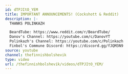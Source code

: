 ```yaml
---
id: dTPJItO_YEM
title: IMPORTANT ANNOUNCEMENTS! (Cockshott & Reddit)
description: |-
  THANKS POLINKAZH

  BeardTube: https://www.reddit.com/r/BeardTube/
  Danov's Channel: https://youtube.com/c/DanovYT
  Polinkazh's Channel: https://youtube.com/c/Polinkazh
  Finbol's Commune Discord: https://discord.gg/fJQM3N9
source: youtube
channel: thefinnishbolshevik
type: video
url: /thefinnishbolshevik/videos/dTPJItO_YEM/
---
```

